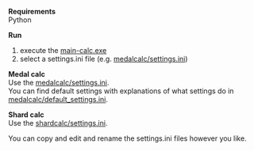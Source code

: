 **Requirements**  
Python

**Run**  
1. execute the [main-calc.exe](main/dist/main-calc.exe)
2. select a settings.ini file (e.g. [medalcalc/settings.ini](main/medalcalc/settings.ini))

**Medal calc**  
Use the [medalcalc/settings.ini](main/medalcalc/settings.ini).  
You can find default settings with explanations of what settings do in  [medalcalc/default_settings.ini](main/medalcalc/default_settings.ini). 

**Shard calc**  
Use the [shardcalc/settings.ini](main/shardcalc/settings.ini).

You can copy and edit and rename the settings.ini files however you like.

